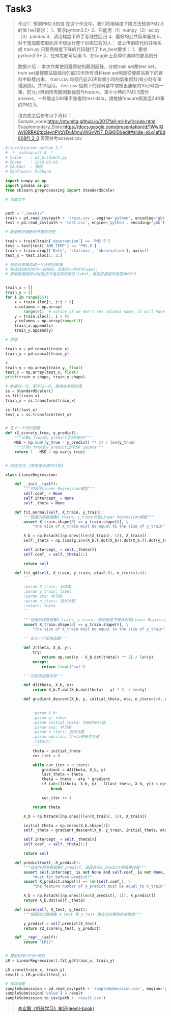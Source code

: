 # Task3

> 作业1：预测PM2.5的值
> 在这个作业中，我们将用梯度下降方法预测PM2.5的值
> hw1要求：
>      1、要求python3.5+
>      2、只能用（1）numpy（2）scipy（3）pandas
>      3、请用梯度下降手写线性回归
>      4、最好的公共简单基线
>      5、对于想加载模型而并不想运行整个训练过程的人：
> 	请上传训练代码并命名成 train.py
> 	只要用梯度下降的代码就行了
> hw_best要求：
>      1、要求python3.5+ 
>      2、任何库都可以用
>      3、在kaggle上获得你选择的更高的分
>
> 数据介绍：
> 本次作業使用豐原站的觀測記錄，分成train set跟test set，train set是豐原站每個月的前20天所有資料test set則是從豐原站剩下的資料中取樣出來。
> train.csv:每個月前20天每個小時的氣象資料(每小時有18種測資)。共12個月。
> test.csv:從剩下的資料當中取樣出連續的10小時為一筆，前九小時的所有觀測數據當作feature，第十小時的PM2.5當作answer。一共取出240筆不重複的test data，請根據feauure預測這240筆的PM2.5。
>
> 请完成之后参考以下资料：
> Sample_code:https://ntumlta.github.io/2017fall-ml-hw1/code.html
> Supplementary_Slide:https://docs.google.com/presentation/d/1WwIQAVI0RRA6tpcieynPVoYDuMmuVKGvVNF_DSKIiDI/edit#slide=id.g1ef6d808f1_2_0
> 答案参考answer.csv

```python
#!/usr/bin/env python 3.7
# -*- coding:utf-8 -*-
# @File    : LR_Gradient.py
# @Date    : 2019-03-03
# @Author  : 黑桃
# @Software: PyCharm 

import numpy as np
import pandas as pd
from sklearn.preprocessing import StandardScaler

# 读取文件


path = "./week1/"
train = pd.read_csv(path + 'train.csv', engine='python', encoding='gbk')
test = pd.read_csv(path + 'test.csv', engine='python', encoding='gbk')

# 数据预处理删去不要的特征

train = train[train['observation'] == 'PM2.5']
test = test[test['AMB_TEMP'] == 'PM2.5']
train = train.drop(['Date', 'stations', 'observation'], axis=1)
test_x = test.iloc[:, 2:]

# 使用训练集构成一个大的训练集
# 每连续的9列作为一组特征，后面的一列作为label，
# 原始数据就可以构造出15组这样的特征+label，最后拼接起来就是3600*9


train_x = []
train_y = []
for i in range(15):
    x = train.iloc[:, i:i + 9]
    x.columns = np.array(
        range(9))  # notice if we don't set columns name, it will have different columns name in each iteration
    y = train.iloc[:, i + 9]
    y.columns = np.array(range(1))
    train_x.append(x)
    train_y.append(y)

# 拼接

train_x = pd.concat(train_x)
train_y = pd.concat(train_y)

#
train_y = np.array(train_y, float)
test_x = np.array(test_x, float)
print(train_x.shape, train_y.shape)

# 数据归一化，若不归一化，数据收敛特别慢
ss = StandardScaler()
ss.fit(train_x)
train_x = ss.transform(train_x)

ss.fit(test_x)
test_x = ss.transform(test_x)


# 定义一个评价函数
def r2_score(y_true, y_predict):
    """计算y_true和y_predict之间的MSE"""
    MSE = np.sum((y_true - y_predict) ** 2) / len(y_true)
    """计算y_true和y_predict之间的R Square"""
    return 1 - MSE / np.var(y_true)


# 线性回归，【参考某大佬的代码】

class LinearRegression:

    def __init__(self):
        """初始化Linear Regression模型"""
        self.coef_ = None
        self.intercept_ = None
        self._theta = None

    def fit_normal(self, X_train, y_train):
        """根据训练数据集X_train, y_train训练Linear Regression模型"""
        assert X_train.shape[0] == y_train.shape[0], \
            "the size of X_train must be equal to the size of y_train"

        X_b = np.hstack([np.ones((len(X_train), 1)), X_train])
        self._theta = np.linalg.inv(X_b.T.dot(X_b)).dot(X_b.T).dot(y_train)

        self.intercept_ = self._theta[0]
        self.coef_ = self._theta[1:]

        return self

    def fit_gd(self, X_train, y_train, eta=0.01, n_iters=1e4):
        '''

        :param X_train: 训练集
        :param y_train: label
        :param eta: 学习率
        :param n_iters: 迭代次数
        :return: theta
        '''

        """根据训练数据集X_train, y_train, 使用梯度下降法训练Linear Regression模型"""
        assert X_train.shape[0] == y_train.shape[0], \
            "the size of X_train must be equal to the size of y_train"

        '''定义一个损失函数'''

        def J(theta, X_b, y):
            try:
                return np.sum((y - X_b.dot(theta)) ** 2) / len(y)
            except:
                return float('inf')

        '''对损失函数求导'''

        def dJ(theta, X_b, y):
            return X_b.T.dot(X_b.dot(theta) - y) * 2. / len(y)

        def gradient_descent(X_b, y, initial_theta, eta, n_iters=1e4, epsilon=1e-8):
            '''

            :param X_b:
            :param y: lebel
            :param initial_theta: 初始theta值
            :param eta: 学习率
            :param n_iters: 迭代次数
            :param epsilon: theta更新变化值
            :return:
            '''
            theta = initial_theta
            cur_iter = 0

            while cur_iter < n_iters:
                gradient = dJ(theta, X_b, y)
                last_theta = theta
                theta = theta - eta * gradient
                if (abs(J(theta, X_b, y) - J(last_theta, X_b, y)) < epsilon):
                    break

                cur_iter += 1

            return theta

        X_b = np.hstack([np.ones((len(X_train), 1)), X_train])

        initial_theta = np.zeros(X_b.shape[1])
        self._theta = gradient_descent(X_b, y_train, initial_theta, eta, n_iters)

        self.intercept_ = self._theta[0]
        self.coef_ = self._theta[1:]

        return self

    def predict(self, X_predict):
        """给定待预测数据集X_predict，返回表示X_predict的结果向量"""
        assert self.intercept_ is not None and self.coef_ is not None, \
            "must fit before predict!"
        assert X_predict.shape[1] == len(self.coef_), \
            "the feature number of X_predict must be equal to X_train"

        X_b = np.hstack([np.ones((len(X_predict), 1)), X_predict])
        return X_b.dot(self._theta)

    def score(self, X_test, y_test):
        """根据测试数据集 X_test 和 y_test 确定当前模型的准确度"""

        y_predict = self.predict(X_test)
        return r2_score(y_test, y_predict)

    def __repr__(self):
        return "LR()"


# 模型训练+评分+预测
LR = LinearRegression().fit_gd(train_x, train_y)

LR.score(train_x, train_y)
result = LR.predict(test_x)

# 保存结果
sampleSubmission = pd.read_csv(path + 'sampleSubmission.csv', engine='python', encoding='gbk')
sampleSubmission['value'] = result
sampleSubmission.to_csv(path + 'result.csv')

```

> [李宏毅《机器学习》笔记(leeml-book)](https://datawhalechina.github.io/Leeml-Book/#/?id=李宏毅《机器学习》笔记leeml-book)

